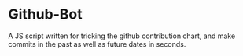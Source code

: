 # Github-Bot
A JS script written for tricking the github contribution chart, and make commits in the past as well as future dates in seconds.

<p style="margin="></p>
